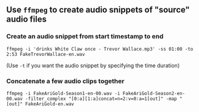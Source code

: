 ## Use `ffmpeg` to create audio snippets of "source" audio files

### Create an audio snippet from start timestamp to end

```
ffmpeg -i 'drinks White Claw once - Trevor Wallace.mp3' -ss 01:00 -to 2:53 FakeTrevorWallace-en.wav

```
(Use `-t` if you want the audio snippet by specifying the time duration)

### Concatenate a few audio clips together

```
ffmpeg -i FakeAriGold-Season1-en-00.wav -i FakeAriGold-Season2-en-00.wav -filter_complex "[0:a][1:a]concat=n=2:v=0:a=1[out]" -map "[out]" FakeAriGold-en.wav
```